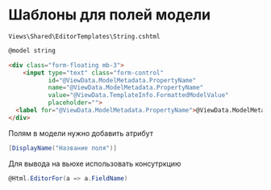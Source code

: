 # Шаблоны для полей модели

`Views\Shared\EditorTemplates\String.cshtml`

```html
@model string

<div class="form-floating mb-3">
    <input type="text" class="form-control" 
           id="@ViewData.ModelMetadata.PropertyName" 
           name="@ViewData.ModelMetadata.PropertyName"
           value="@ViewData.TemplateInfo.FormattedModelValue"
           placeholder="">
  <label for="@ViewData.ModelMetadata.PropertyName">@ViewData.ModelMetadata.DisplayName</label>
</div>
```

Полям в модели нужно добавить атрибут

```C#
[DisplayName("Название поля")]
```

Для вывода на вьюхе использовать консутркцию

```C#
@Html.EditorFor(a => a.FieldName)
```